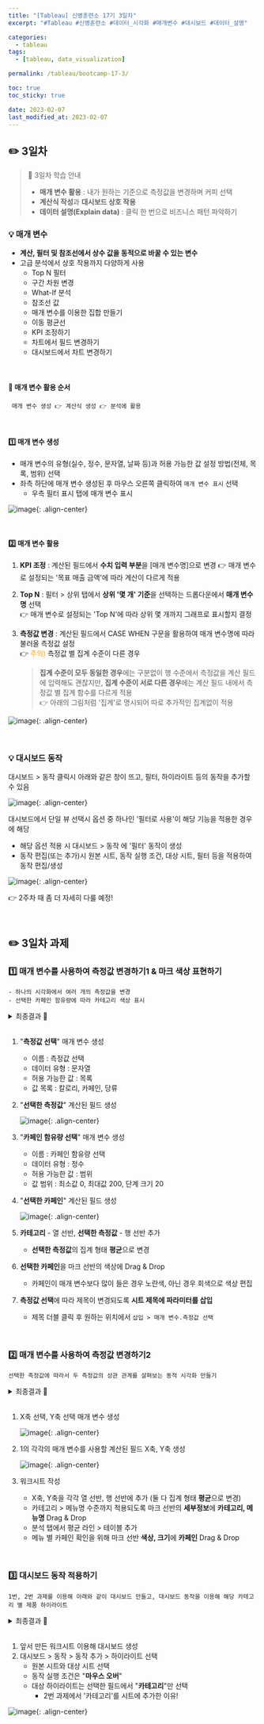 ```yaml
---
title: "[Tableau] 신병훈련소 17기 3일차"
excerpt: "#Tableau #신병훈련소 #데이터_시각화 #매개변수 #대시보드 #데이터_설명"

categories:
  - tableau
tags:
  - [tableau, data_visualization]

permalink: /tableau/bootcamp-17-3/

toc: true
toc_sticky: true

date: 2023-02-07
last_modified_at: 2023-02-07
---
```


##  ✏️ 3일차

> 📖 3일차 학습 안내  
> - **매개 변수 활용** : 내가 원하는 기준으로 측정값을 변경하며 커피 선택
> - **계산식 작성**과 **대시보드 상호 작용**
> - **데이터 설명(Explain data)** : 클릭 한 번으로 비즈니스 패턴 파악하기


### 💡 매개 변수

- **계산, 필터 및 참조선에서 상수 값을 동적으로 바꿀 수 있는 변수**
- 고급 분석에서 상호 작용까지 다양하게 사용
  - Top N 필터
  - 구간 차원 변경
  - What-If 분석
  - 참조선 값
  - 매개 변수를 이용한 집합 만들기
  - 이동 평균선
  - KPI 조정하기
  - 차트에서 필드 변경하기
  - 대시보드에서 차트 변경하기

<br>

#### 👀 매개 변수 활용 순서

``` 
 매개 변수 생성 👉 계산식 생성 👉 분석에 활용 
```

<br>

#### 1️⃣ 매개 변수 생성

- 매개 변수의 유형(실수, 정수, 문자열, 날짜 등)과 허용 가능한 값 설정 방법(전체, 목록, 범위) 선택
- 좌측 하단에 매개 변수 생성된 후 마우스 오른쪽 클릭하여 `매개 변수 표시` 선택
  - 우측 필터 표시 탭에 매개 변수 표시

![image](/assets/images/posts_img/tableau_bootcamp/20230207_tableau_bootcamp_17_3_1.png){: .align-center}

<br>

#### 2️⃣ 매개 변수 활용

1. **KPI 조정** : 계산된 필드에서 **수치 입력 부분**을 [매개 변수명]으로 변경
    👉 매개 변수로 설정되는 '목표 매출 금액'에 따라 계산이 다르게 적용
2. **Top N** : 필터 > 상위 탭에서 **상위 '몇 개' 기준**을 선택하는 드롭다운에서 **매개 변수명** 선택    
    👉 매개 변수로 설정되는 'Top N'에 따라 상위 몇 개까지 그래프로 표시할지 결정
3. **측정값 변경** : 계산된 필드에서 CASE WHEN 구문을 활용하여 매개 변수명에 따라 불러올 측정값 설정  
    👉 <span style="color:orange">주의)</span> 측정값 별 집계 수준이 다른 경우   
   
   > **집계 수준이 모두 동일한 경우**에는 구분없이 행 수준에서 측정값을 계산 필드에 입력해도 괜찮지만,
   > **집계 수준이 서로 다른 경우**에는 계산 필드 내에서 측정값 별 집계 함수를 다르게 적용  
   > 👉 아래의 그림처럼 '집계'로 명시되어 따로 추가적인 집계없이 적용
          
![image](/assets/images/posts_img/tableau_bootcamp/20230207_tableau_bootcamp_17_3_2.png){: .align-center}
 
<br>


### 💡 대시보드 동작

대시보드 > 동작 클릭시 아래와 같은 창이 뜨고, 필터, 하이라이트 등의 동작을 추가할 수 있음

![image](/assets/images/posts_img/tableau_bootcamp/20230207_tableau_bootcamp_17_3_3.png){: .align-center}

대시보드에서 단일 뷰 선택시 옵션 중 하나인 '필터로 사용'이 해당 기능을 적용한 경우에 해당  
- 해당 옵션 적용 시 대시보드 > 동작 에 '필터' 동작이 생성
- 동작 편집(또는 추가)시 원본 시트, 동작 실행 조건, 대상 시트, 필터 등을 적용하여 동작 편집/생성

![image](/assets/images/posts_img/tableau_bootcamp/20230207_tableau_bootcamp_17_3_4.png){: .align-center}

👉 2주차 때 좀 더 자세히 다룰 예정!


<br>

##  ✏️ 3일차 과제


### 1️⃣ 매개 변수를 사용하여 측정값 변경하기1 & 마크 색상 표현하기

```
- 하나의 시각화에서 여러 개의 측정값을 변경
- 선택한 카페인 함유량에 따라 카테고리 색상 표시
```

<details>
<summary>최종결과 🌈</summary>
<div markdown="1">       

![image](/assets/images/posts_img/tableau_bootcamp/20230207_tableau_bootcamp_17_3_7.png){: .align-center}  

</div>
</details>

<br>

1. "**측정값 선택**" 매개 변수 생성
      - 이름 : 측정값 선택
      - 데이터 유형 : 문자열
      - 허용 가능한 값 : 목록     
      - 값 목록 : 칼로리, 카페인, 당류 
2. "**선택한 측정값**" 계산된 필드 생성

   ![image](/assets/images/posts_img/tableau_bootcamp/20230207_tableau_bootcamp_17_3_5.png){: .align-center}

3. "**카페인 함유량 선택**" 매개 변수 생성
      - 이름 : 카페인 함유량 선택
      - 데이터 유형 : 정수
      - 허용 가능한 값 : 범위
      - 값 범위 : 최소값 0, 최대값 200, 단계 크기 20

4. "**선택한 카페인**" 계산된 필드 생성  

   ![image](/assets/images/posts_img/tableau_bootcamp/20230207_tableau_bootcamp_17_3_6.png){: .align-center}

5. **카테고리** - 열 선반, **선택한 측정값** - 행 선반 추가
   - **선택한 측정값**의 집계 형태 **평균**으로 변경
6. **선택한 카페인**을 마크 선반의 색상에 Drag & Drop
   - 카페인이 매개 변수보다 많이 들은 경우 노란색, 아닌 경우 회색으로 색상 편집
7. **측정값 선택**에 따라 제목이 변경되도록 **시트 제목에 파라미터를 삽입**
    - 제목 더블 클릭 후 원하는 위치에서 `삽입 > 매개 변수.측정값 선택`

<br>

### 2️⃣ 매개 변수를 사용하여 측정값 변경하기2

```
선택한 측정값에 따라서 두 측정값의 상관 관계를 살펴보는 동적 시각화 만들기
```

<details>
<summary>최종결과 🌈</summary>
<div markdown="1">       

![image](/assets/images/posts_img/tableau_bootcamp/20230207_tableau_bootcamp_17_3_10.png){: .align-center}  

</div>
</details>

<br>

1. X축 선택, Y축 선택 매개 변수 생성

   ![image](/assets/images/posts_img/tableau_bootcamp/20230207_tableau_bootcamp_17_3_8.png){: .align-center}

2. 1의 각각의 매개 변수를 사용할 계산된 필드 X축, Y축 생성

   ![image](/assets/images/posts_img/tableau_bootcamp/20230207_tableau_bootcamp_17_3_9.png){: .align-center}

3. 워크시트 작성
   - X축, Y축을 각각 열 선반, 행 선반에 추가 (둘 다 집계 형태 **평균**으로 변경)
   - 카테고리 > 메뉴명 수준까지 적용되도록 마크 선반의 **세부정보**에 **카테고리, 메뉴명** Drag & Drop
   - 분석 탭에서 평균 라인 > 테이블 추가
   - 메뉴 별 카페인 확인을 위해 마크 선반 **색상, 크기**에 **카페인** Drag & Drop


<br>

### 3️⃣ 대시보드 동작 적용하기

```
1번, 2번 과제를 이용해 아래와 같이 대시보드 만들고, 대시보드 동작을 이용해 해당 카테고리 별 제품 하이라이트
```

<details>
<summary>최종결과 🌈</summary>
<div markdown="1">       

![image](/assets/images/posts_img/tableau_bootcamp/20230207_tableau_bootcamp_17_3_12.png){: .align-center}  

</div>
</details>

<br>

1. 앞서 만든 워크시트 이용해 대시보드 생성
2. 대시보드 > 동작 > 동작 추가 > 하이라이트 선택
   - 원본 시트와 대상 시트 선택
   - 동작 실행 조건은 "**마우스 오버**"
   - 대상 하이라이트는 선택한 필드에서 "**카테고리**"만 선택
     - 2번 과제에서 '카테고리'를 시트에 추가한 이유!

![image](/assets/images/posts_img/tableau_bootcamp/20230207_tableau_bootcamp_17_3_11.png){: .align-center}



<br><br>